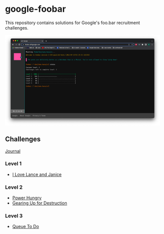 # google-foobar
This repository contains solutions for Google's foo.bar recruitment challenges.

![](google-foobar.png)

## Challenges

[Journal](challenges/journal.md)

### Level 1

- [I Love Lance and Janice](challenges/l1-i-love-lance-and-janice.md)

### Level 2

- [Power Hungry](challenges/l2-power-hungry.md)
- [Gearing Up for Destruction](challenges/l2-gearing-up-for-destruction.md)

### Level 3

- [Queue To Do](challenges/l3-queue-to-do.md)
